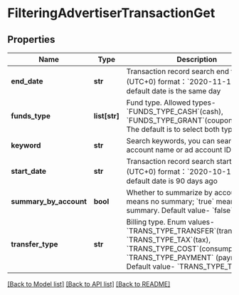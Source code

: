 # FilteringAdvertiserTransactionGet

## Properties
Name | Type | Description | Notes
------------ | ------------- | ------------- | -------------
**end_date** | **str** | Transaction record search end time, (UTC+0) format：&#x60;2020-11-12&#x60;. The default date is the same day | [optional] 
**funds_type** | **list[str]** | Fund type. Allowed types- &#x60;FUNDS_TYPE_CASH&#x60;(cash), &#x60;FUNDS_TYPE_GRANT&#x60;(coupon/voucher). The default is to select both types. | [optional] 
**keyword** | **str** | Search keywords, you can search for ad account name or ad account ID. | [optional] 
**start_date** | **str** | Transaction record search start time, (UTC+0) format：&#x60;2020-10-12&#x60;. The default date is 90 days ago | [optional] 
**summary_by_account** | **bool** | Whether to summarize by account. &#x60;false&#x60; means no summary; &#x60;true&#x60; means summary. Default value- &#x60;false&#x60;. | [optional] 
**transfer_type** | **str** | Billing type. Enum values- &#x60;TRANS_TYPE_TRANSFER&#x60;(transfer), &#x60;TRANS_TYPE_TAX&#x60;(tax), &#x60;TRANS_TYPE_COST&#x60;(consumption), &#x60;TRANS_TYPE_PAYMENT&#x60; (payment). Default value-  &#x60;TRANS_TYPE_TRANSFER&#x60; | [optional] 

[[Back to Model list]](../README.md#documentation-for-models) [[Back to API list]](../README.md#documentation-for-api-endpoints) [[Back to README]](../README.md)

